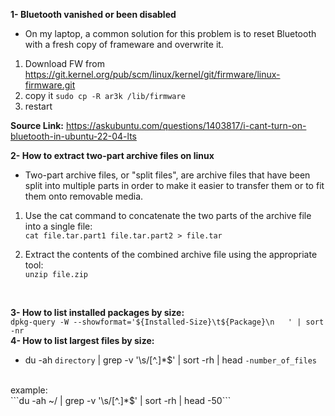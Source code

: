 **1- Bluetooth vanished or been disabled**
- On my laptop, a common solution for this problem is to reset Bluetooth with a fresh copy of frameware and overwrite it. 

1. Download FW from https://git.kernel.org/pub/scm/linux/kernel/git/firmware/linux-firmware.git   <br />
2. copy it ``` sudo cp -R ar3k /lib/firmware ```
3. restart

**Source Link:**  https://askubuntu.com/questions/1403817/i-cant-turn-on-bluetooth-in-ubuntu-22-04-lts
<br/>

**2- How to extract two-part archive files on linux**
- Two-part archive files, or "split files", are archive files that have been split into multiple parts in order to make it easier to transfer them or to fit them onto removable media.


1. Use the cat command to concatenate the two parts of the archive file into a single file: <br/>
``` cat file.tar.part1 file.tar.part2 > file.tar ```

2. Extract the contents of the combined archive file using the appropriate tool: <br/>
``` unzip file.zip ```
<br/>

**3- How to list installed packages by size:** <br/>
``` dpkg-query -W --showformat='${Installed-Size}\t${Package}\n   ' | sort -nr ```
<br/>
**4- How to list largest files by size:** <br/>
- du -ah ```directory``` | grep -v '\s/[^.]*$' | sort -rh | head ```-number_of_files``` <br/>
<br/>
example: <br/>
```du -ah ~/ | grep -v '\s/[^.]*$' | sort -rh | head -50```

